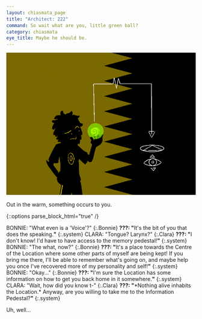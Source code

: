 ```yaml
---
layout: chiasmata_page
title: "Architect: 222"
command: So wait what are you, little green ball?
category: chiasmata
eye_title: Maybe he should be.
---
```


![222](/chiasmata/images/narrative/221.png)

Out in the warm, something occurs to you.

{::options parse_block_html="true" /}
<div class="dialogue">
BONNIE: "What even is a 'Voice'?" 
{:.Bonnie}
<b>???: "</b>It's the bit of you that does the speaking.<b>"</b> 
{:.system}
CLARA: "Tongue? Larynx?" 
{:.Clara}
<b>???: "</b>I don't know! I'd have to have access to the memory pedestal!<b>"</b> 
{:.system}
BONNIE: "The what, now?" 
{:.Bonnie}
<b>???: "</b>It's a place towards the Centre of the Location where some other parts of myself are being kept! If you bring me there, I'll be able to remember what's going on, and maybe help you once I've recovered more of my personality and self!<b>"</b>
{:.system}
BONNIE: "Okay..." 
{:.Bonnie}
<b>???: "</b>I'm sure the Location has some information on how to get you back home in it somewhere.<b>"</b> 
{:.system}
CLARA: "Wait, how did you know t-" 
{:.Clara}
<b>???: "</b>*Nothing alive inhabits the Location.* Anyway, are you willing to take me to the Information Pedestal?<b>"</b> 
{:.system}
</div>

Uh, well...